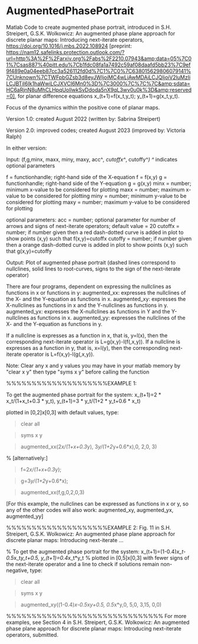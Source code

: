 # AugmentedPhasePortrait
Matlab Code to create augmented phase portrait, introduced in S.H. Streipert, G.S.K. Wolkowicz: An augmented phase plane approach for discrete planar maps: Introducing next-iterate operators, https://doi.org/10.1016/j.mbs.2022.108924 [preprint: https://nam12.safelinks.protection.outlook.com/?url=http%3A%2F%2Farxiv.org%2Fabs%2F2210.07943&amp;data=05%7C01%7Csas887%40pitt.edu%7Cb1fdc08fa1a7492c59af08daafd5bb23%7C9ef9f489e0a04eeb87cc3a526112fd0d%7C1%7C0%7C638015629806079141%7CUnknown%7CTWFpbGZsb3d8eyJWIjoiMC4wLjAwMDAiLCJQIjoiV2luMzIiLCJBTiI6Ik1haWwiLCJXVCI6Mn0%3D%7C3000%7C%7C%7C&amp;sdata=HC6aRjnN8uMhCLHpqUollwkSvDdoda5nX9qL3wv0u0k%3D&amp;reserved=0], for planar difference equations x_(t+1)=f(x_t,y_t); y_(t+1)=g(x_t,y_t).

Focus of the dynamics within the positive cone of planar maps. 

Version 1.0: created August 2022 (written by: Sabrina Streipert)

Version 2.0: improved codes; created August 2023 (improved by: Victoria Ralph) 


In either version: 

Input: (f,g,minx, maxx, miny, maxy, acc^*, cutoffx^*, cutoffy^*)
^* indicates optional parameters

f = functionhandle; right-hand side of the X-equation f = f(x,y)
g = functionhandle; right-hand side of the Y-equation g = g(x,y) 
minx = number; minimum x-value to be considered for plotting
maxx = number; maximum x-value to be considered for plotting
miny = number; minimum y-value to be considered for plotting
maxy = number; maximum y-value to be considered for plotting

optional parameters:
acc = number; optional parameter for number of arrows and signs of next-iterate operators; default value = 20
cutoffx  = number; if number given then a red dash-dotted curve is added in plot to show points (x,y) such that f(x,y)=cutoffx
cutoffy =  number; if number given then a orange dash-dotted curve is added in plot to show points (x,y) such that g(x,y)=cutoffy

Output: Plot of augmented phase portrait (dashed lines correspond to nullclines, solid lines to root-curves, signs to the sign of the next-iterate operator)


There are four programs, dependent on expressing the nullclines as functions in x or functions in y:
augmented_xx: expresses the nullclines of the X- and the Y-equation as functions in x.
augmented_xy: expresses the X-nullclines as functions in x and the Y-nullclines as functions in y. 
augmented_yx: expresses the X-nullclines as functions in Y and the Y-nullclines as functions in x.
augmented_yy: expresses the nullclines of the X- and the Y-equation as functions in y.

If a nullcline is expresses as a function in x, that is, y=l(x), then the corresponding next-iterate operator is L=g(x,y)-l(f(,x,y)).
If a nullcline is expresses as a function in y, that is, x=l(y), then the corresponding next-iterate operator is L=f(x,y)-l(g(,x,y)).

Note: Clear any x and y values you may have in your matlab memory by "clear x y" then type "syms x y" before calling the function

%%%%%%%%%%%%%%%%%%%%EXAMPLE 1: 

To get the augmented phase portrait for the system: 
x_(t+1)=2 * x_t/(1+x_t+0.3 * y_t),
y_(t+1)=3 * y_t/(1+2 * y_t+0.6 * x_t)

plotted in [0,2]x[0,3] with default values, type:

> clear all

> syms x y

> augmented_xx(2*x/(1+x+0.3*y), 3*y/(1+2*y+0.6*x),0, 2,0, 3)

% [alternatively:]

> f=2*x/(1+x+0.3*y);

> g=3*y/(1+2*y+0.6*x);

> augmented_xx(f,g,0,2,0,3)

[For this example, the nullclines can be expressed as functions in x or y, so any of the other codes will also work: augmented_xy, augmented_yx, augmented_yy]

%%%%%%%%%%%%%%%%%%%%EXAMPLE 2: Fig. 11 in  S.H. Streipert, G.S.K. Wolkowicz: An augmented phase plane approach for discrete planar maps: Introducing next-iterate ...

% To get the augmented phase portrait for the system: 
 x_(t+1)=(1-0.4)*x_t-0.5*x_t*y_t+0.5,
 y_(t+1)=0.4*x_t*y_t
% plotted in [0,5]x[0,3] with fewer signs of the next-iterate operator and a line to check if solutions remain non-negative, type:

> clear all

> syms x y

> augmented_xy((1-0.4)*x-0.5*x*y+0.5, 0.5*x*y,0, 5,0, 3,15, 0,0)


%%%%%%%%%%%%%%%%%%%%%%%%%%%%%%% For more examples, see Section 4 in S.H. Streipert, G.S.K. Wolkowicz: An augmented phase plane approach for discrete planar maps: Introducing next-iterate operators, submitted.


